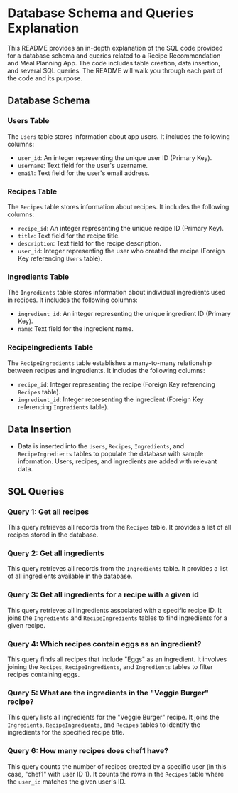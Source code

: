 # Database Schema and Queries Explanation

This README provides an in-depth explanation of the SQL code provided for a database schema and queries related to a Recipe Recommendation and Meal Planning App. The code includes table creation, data insertion, and several SQL queries. The README will walk you through each part of the code and its purpose.

## Database Schema

### Users Table
The `Users` table stores information about app users. It includes the following columns:
- `user_id`: An integer representing the unique user ID (Primary Key).
- `username`: Text field for the user's username.
- `email`: Text field for the user's email address.

### Recipes Table
The `Recipes` table stores information about recipes. It includes the following columns:
- `recipe_id`: An integer representing the unique recipe ID (Primary Key).
- `title`: Text field for the recipe title.
- `description`: Text field for the recipe description.
- `user_id`: Integer representing the user who created the recipe (Foreign Key referencing `Users` table).

### Ingredients Table
The `Ingredients` table stores information about individual ingredients used in recipes. It includes the following columns:
- `ingredient_id`: An integer representing the unique ingredient ID (Primary Key).
- `name`: Text field for the ingredient name.

### RecipeIngredients Table
The `RecipeIngredients` table establishes a many-to-many relationship between recipes and ingredients. It includes the following columns:
- `recipe_id`: Integer representing the recipe (Foreign Key referencing `Recipes` table).
- `ingredient_id`: Integer representing the ingredient (Foreign Key referencing `Ingredients` table).

## Data Insertion

- Data is inserted into the `Users`, `Recipes`, `Ingredients`, and `RecipeIngredients` tables to populate the database with sample information. Users, recipes, and ingredients are added with relevant data.

## SQL Queries

### Query 1: Get all recipes
This query retrieves all records from the `Recipes` table. It provides a list of all recipes stored in the database.

### Query 2: Get all ingredients
This query retrieves all records from the `Ingredients` table. It provides a list of all ingredients available in the database.

### Query 3: Get all ingredients for a recipe with a given id
This query retrieves all ingredients associated with a specific recipe ID. It joins the `Ingredients` and `RecipeIngredients` tables to find ingredients for a given recipe.

### Query 4: Which recipes contain eggs as an ingredient?
This query finds all recipes that include "Eggs" as an ingredient. It involves joining the `Recipes`, `RecipeIngredients`, and `Ingredients` tables to filter recipes containing eggs.

### Query 5: What are the ingredients in the "Veggie Burger" recipe?
This query lists all ingredients for the "Veggie Burger" recipe. It joins the `Ingredients`, `RecipeIngredients`, and `Recipes` tables to identify the ingredients for the specified recipe title.

### Query 6: How many recipes does chef1 have?
This query counts the number of recipes created by a specific user (in this case, "chef1" with user ID 1). It counts the rows in the `Recipes` table where the `user_id` matches the given user's ID.
